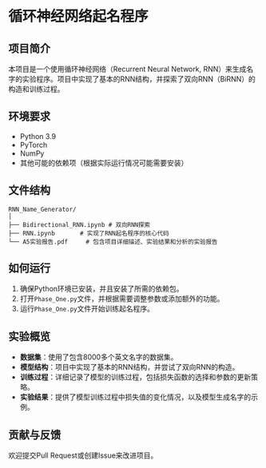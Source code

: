 # 循环神经网络起名程序

## 项目简介
本项目是一个使用循环神经网络（Recurrent Neural Network, RNN）来生成名字的实验程序。项目中实现了基本的RNN结构，并探索了双向RNN（BiRNN）的构造和训练过程。

## 环境要求
- Python 3.9
- PyTorch
- NumPy
- 其他可能的依赖项（根据实际运行情况可能需要安装）

## 文件结构
```
RNN_Name_Generator/
│
├── Bidirectional_RNN.ipynb # 双向RNN探索
├── RNN.ipynb       # 实现了RNN起名程序的核心代码
└── A5实验报告.pdf     # 包含项目详细描述、实验结果和分析的实验报告
```

## 如何运行
1. 确保Python环境已安装，并且安装了所需的依赖包。
2. 打开`Phase_One.py`文件，并根据需要调整参数或添加额外的功能。
3. 运行`Phase_One.py`文件开始训练起名程序。

## 实验概览
- **数据集**：使用了包含8000多个英文名字的数据集。
- **模型结构**：项目中实现了基本的RNN结构，并尝试了双向RNN的构造。
- **训练过程**：详细记录了模型的训练过程，包括损失函数的选择和参数的更新策略。
- **实验结果**：提供了模型训练过程中损失值的变化情况，以及模型生成名字的示例。

## 贡献与反馈
欢迎提交Pull Request或创建Issue来改进项目。
